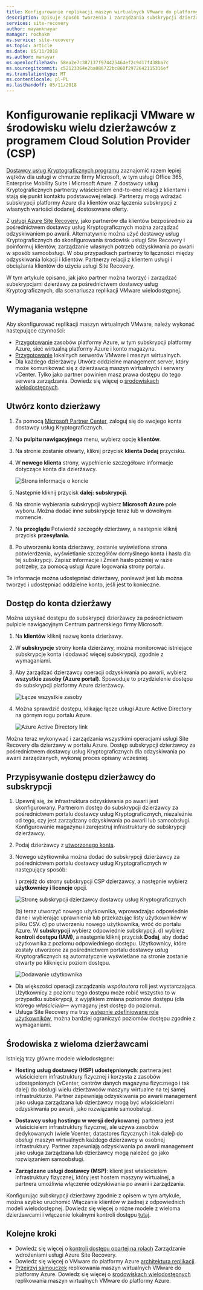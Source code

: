 ```yaml
---
title: Konfigurowanie replikacji maszyn wirtualnych VMware do platformy Azure w środowisku wielu dzierżawców przy użyciu usługi Site Recovery i programem Cloud Solution Provider (CSP) | Dokumentacja firmy Microsoft
description: Opisuje sposób tworzenia i zarządzania subskrypcji dzierżawcy przy użyciu dostawcy usług Kryptograficznych i wdrażania usługi Azure Site Recovery w Instalatorze wieloma dzierżawcami
services: site-recovery
author: mayanknayar
manager: rochakm
ms.service: site-recovery
ms.topic: article
ms.date: 05/11/2018
ms.author: manayar
ms.openlocfilehash: 58ea2e7c387137f974425464ef2c9d17f438ba7c
ms.sourcegitcommit: c52123364e2ba086722bc860f2972642115316ef
ms.translationtype: MT
ms.contentlocale: pl-PL
ms.lasthandoff: 05/11/2018
---
```

# <a name="set-up-vmware-replication-in-a-multi-tenancy-environment-with-the-cloud-solution-provider-csp-program"></a>Konfigurowanie replikacji VMware w środowisku wielu dzierżawców z programem Cloud Solution Provider (CSP)

[Dostawcy usług Kryptograficznych programu](https://partner.microsoft.com/en-US/cloud-solution-provider) zaznajomić razem lepiej wątków dla usługi w chmurze firmy Microsoft, w tym usługi Office 365, Enterprise Mobility Suite i Microsoft Azure. Z dostawcy usług Kryptograficznych partnerzy właścicielem end-to-end relacji z klientami i stają się punkt kontaktu podstawowej relacji. Partnerzy mogą wdrażać subskrypcji platformy Azure dla klientów oraz łączenia subskrypcji z własnych wartości dodanej, dostosowane oferty.

Z [usługi Azure Site Recovery](site-recovery-overview.md), jako partnerów dla klientów bezpośrednio za pośrednictwem dostawcy usług Kryptograficznych można zarządzać odzyskiwaniem po awarii. Alternatywnie można użyć dostawcy usług Kryptograficznych do skonfigurowania środowisk usługi Site Recovery i poinformuj klientów, zarządzanie własnych potrzeb odzyskiwania po awarii w sposób samoobsługi. W obu przypadkach partnerzy to łączności między odzyskiwania lokacji i klientów. Partnerzy relacji z klientem usługi i obciążania klientów do użycia usługi Site Recovery.

W tym artykule opisano, jak jako partner można tworzyć i zarządzać subskrypcjami dzierżawy za pośrednictwem dostawcy usług Kryptograficznych, dla scenariusza replikacji VMware wielodostępnej.

## <a name="prerequisites"></a>Wymagania wstępne

Aby skonfigurować replikacji maszyn wirtualnych VMware, należy wykonać następujące czynności:

- [Przygotowanie](tutorial-prepare-azure.md) zasobów platformy Azure, w tym subskrypcji platformy Azure, sieć wirtualną platformy Azure i konto magazynu.
- [Przygotowanie](vmware-azure-tutorial-prepare-on-premises.md) lokalnych serwerów VMware i maszyn wirtualnych.
- Dla każdego dzierżawcy Utwórz oddzielne management server, który może komunikować się z dzierżawcą maszyn wirtualnych i serwery vCenter. Tylko jako partner powinien masz prawa dostępu do tego serwera zarządzania. Dowiedz się więcej o [środowiskach wielodostępnych](vmware-azure-multi-tenant-overview.md).

## <a name="create-a-tenant-account"></a>Utwórz konto dzierżawy

1. Za pomocą [Microsoft Partner Center](https://partnercenter.microsoft.com/), zaloguj się do swojego konta dostawcy usług Kryptograficznych.
2. Na **pulpitu nawigacyjnego** menu, wybierz opcję **klientów**.
3. Na stronie zostanie otwarty, kliknij przycisk **klienta Dodaj** przycisku.
4. W **nowego klienta** strony, wypełnienie szczegółowe informacje dotyczące konta dla dzierżawcy.

    ![Strona informacje o koncie](./media/vmware-azure-multi-tenant-csp-disaster-recovery/customer-add-filled.png)

5. Następnie kliknij przycisk **dalej: subskrypcji**.
6. Na stronie wybierania subskrypcji wybierz **Microsoft Azure** pole wyboru. Można dodać inne subskrypcje teraz lub w dowolnym momencie.
7. Na **przeglądu** Potwierdź szczegóły dzierżawy, a następnie kliknij przycisk **przesyłania**.
8. Po utworzeniu konta dzierżawy, zostanie wyświetlona strona potwierdzenia, wyświetlanie szczegółów domyślnego konta i hasła dla tej subskrypcji. Zapisz informacje i Zmień hasło później w razie potrzeby, za pomocą usługi Azure logowania strony portalu.

Te informacje można udostępniać dzierżawy, ponieważ jest lub można tworzyć i udostępniać oddzielne konto, jeśli jest to konieczne.

## <a name="access-the-tenant-account"></a>Dostęp do konta dzierżawy

Można uzyskać dostępu do subskrypcji dzierżawcy za pośrednictwem pulpicie nawigacyjnym Centrum partnerskiego firmy Microsoft.

1. Na **klientów** kliknij nazwę konta dzierżawy.
2. W **subskrypcje** strony konta dzierżawy, można monitorować istniejące subskrypcje konta i dodawać więcej subskrypcji, zgodnie z wymaganiami.
3. Aby zarządzać dzierżawcy operacji odzyskiwania po awarii, wybierz **wszystkie zasoby (Azure portal)**. Spowoduje to przydzielenie dostępu do subskrypcji platformy Azure dzierżawcy.

    ![Łącze wszystkie zasoby](./media/vmware-azure-multi-tenant-csp-disaster-recovery/all-resources-select.png)  

4. Można sprawdzić dostępu, klikając łącze usługi Azure Active Directory na górnym rogu portalu Azure.

    ![Azure Active Directory link](./media/vmware-azure-multi-tenant-csp-disaster-recovery/aad-admin-display.png)

Można teraz wykonywać i zarządzania wszystkimi operacjami usługi Site Recovery dla dzierżawy w portalu Azure. Dostęp subskrypcji dzierżawcy za pośrednictwem dostawcy usług Kryptograficznych dla odzyskiwania po awarii zarządzanych, wykonaj proces opisany wcześniej.

## <a name="assign-tenant-access-to-the-subscription"></a>Przypisywanie dostępu dzierżawcy do subskrypcji

1. Upewnij się, że infrastruktura odzyskiwania po awarii jest skonfigurowany. Partnerom dostęp do subskrypcji dzierżawcy za pośrednictwem portalu dostawcy usług Kryptograficznych, niezależnie od tego, czy jest zarządzany odzyskiwania po awarii lub samoobsługi. Konfigurowanie magazynu i zarejestruj infrastruktury do subskrypcji dzierżawcy.
2. Podaj dzierżawcy z [utworzonego konta](#create-a-tenant-account).
3. Nowego użytkownika można dodać do subskrypcji dzierżawcy za pośrednictwem portalu dostawcy usług Kryptograficznych w następujący sposób:

    ) przejdź do strony subskrypcji CSP dzierżawcy, a następnie wybierz **użytkownicy i licencje** opcji.

      ![Stronę subskrypcji dzierżawcy dostawcy usług Kryptograficznych](./media/vmware-azure-multi-tenant-csp-disaster-recovery/users-and-licences.png)

      (b) teraz utworzyć nowego użytkownika, wprowadzając odpowiednie dane i wybierając uprawnienia lub przekazując listy użytkowników w pliku CSV.
    c) po utworzeniu nowego użytkownika, wróć do portalu Azure. W **subskrypcji** wybierz odpowiednie subskrypcji.
    d) wybierz **kontroli dostępu (IAM)**, a następnie kliknij przycisk **Dodaj**, aby dodać użytkownika z poziomu odpowiedniego dostępu. Użytkownicy, które zostały utworzone za pośrednictwem portalu dostawcy usług Kryptograficznych są automatycznie wyświetlane na stronie zostanie otwarty po kliknięciu poziom dostępu.

      ![Dodawanie użytkownika](./media/vmware-azure-multi-tenant-csp-disaster-recovery/add-user-subscription.png)

- Dla większości operacji zarządzania *współautora* roli jest wystarczająca. Użytkownicy z poziomu tego dostępu może robić wszystko to w przypadku subskrypcji, z wyjątkiem zmiana poziomów dostępu (dla którego *właściciela*— wymagany jest dostęp do poziomu).
- Usługa Site Recovery ma trzy [wstępnie zdefiniowane role użytkowników](site-recovery-role-based-linked-access-control.md), można bardziej ograniczyć poziomów dostępu zgodnie z wymaganiami.

## <a name="multi-tenant-environments"></a>Środowiska z wieloma dzierżawcami

Istnieją trzy główne modele wielodostępne:

* **Hosting usług dostawcy (HSP) udostępnionych**: partnera jest właścicielem infrastruktury fizycznej i korzysta z zasobów udostępnionych (vCenter, centrów danych magazynu fizycznego i tak dalej) do obsługi wielu dzierżawców maszyny wirtualne na tej samej infrastrukturze. Partner zapewniają odzyskiwania po awarii management jako usługa zarządzana lub dzierżawcy mogą być właścicielami odzyskiwania po awarii, jako rozwiązanie samoobsługi.

* **Dostawcy usług hostingu w wersji dedykowanej**: partnera jest właścicielem infrastruktury fizycznej, ale używa zasobów dedykowanych (wiele Vcenter, datastores fizycznych i tak dalej) do obsługi maszyn wirtualnych każdego dzierżawcy w osobnej infrastruktury. Partner zapewniają odzyskiwania po awarii management jako usługa zarządzana lub dzierżawcy mogą należeć go jako rozwiązaniem samoobsługi.

* **Zarządzane usługi dostawcy (MSP)**: klient jest właścicielem infrastruktury fizycznej, który jest hostem maszyny wirtualnej, a partnera umożliwia włączenie odzyskiwania po awarii i zarządzania.

Konfigurując subskrypcji dzierżawy zgodnie z opisem w tym artykule, można szybko uruchomić Włączanie klientów w żadnej z odpowiednich modeli wielodostępnej. Dowiedz się więcej o różne modele z wieloma dzierżawcami i włączenie lokalnymi kontroli dostępu [tutaj](vmware-azure-multi-tenant-overview.md).

## <a name="next-steps"></a>Kolejne kroki
- Dowiedz się więcej o [kontroli dostępu opartej na rolach](site-recovery-role-based-linked-access-control.md) Zarządzanie wdrożeniami usługi Azure Site Recovery.
- Dowiedz się więcej o VMware do platformy Azure [architektura replikacji](vmware-azure-architecture.md).
- [Przejrzyj samouczek](vmware-azure-tutorial.md) replikowania maszyn wirtualnych VMware do platformy Azure.
Dowiedz się więcej o [środowiskach wielodostępnych](vmware-azure-multi-tenant-overview.md) replikowania maszyn wirtualnych VMware do platformy Azure.
